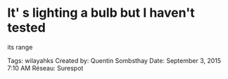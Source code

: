 # lt' s lighting a bulb but I haven't tested
its range

Tags: wilayahks
Created by: Quentin Sombsthay
Date: September 3, 2015 7:10 AM
Réseau: Surespot